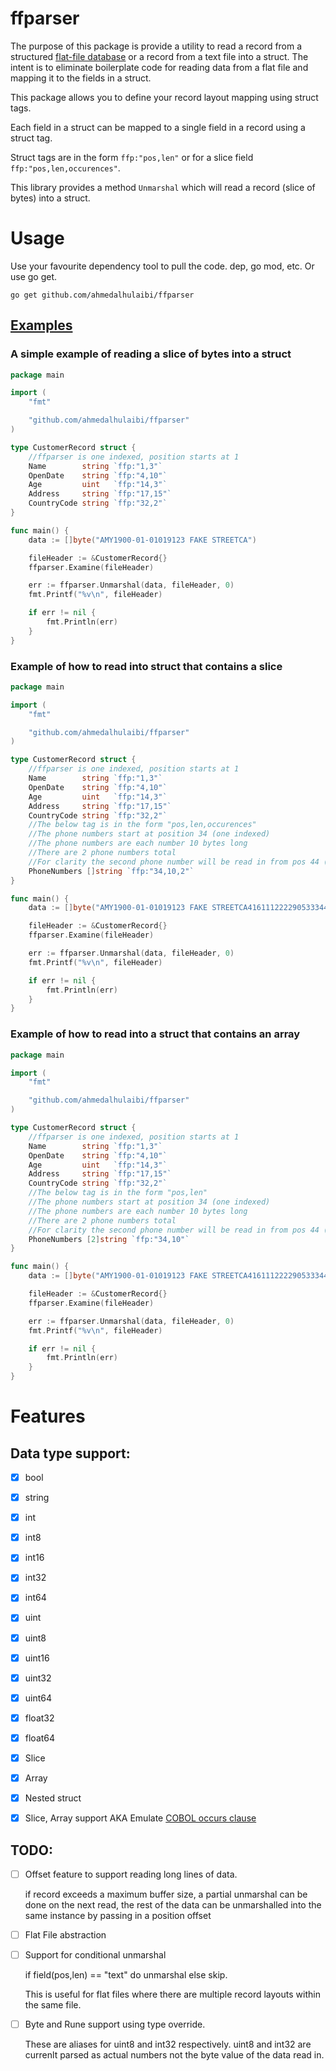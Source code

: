 # ffparser

The purpose of this package is provide a utility to read a record from a structured [flat-file database](https://en.wikipedia.org/wiki/Flat-file_database) or a record from a text file into a struct. The intent is to eliminate boilerplate code for reading data from a flat file and mapping it to the fields in a struct.

This package allows you to define your record layout mapping using struct tags.

Each field in a struct can be mapped to a single field in a record using a struct tag.

Struct tags are in the form `ffp:"pos,len"` or for a slice field `ffp:"pos,len,occurences"`.

This library provides a method `Unmarshal` which will read a record (slice of bytes) into a struct.

# Usage

Use your favourite dependency tool to pull the code. dep, go mod, etc. Or use go get.

`go get github.com/ahmedalhulaibi/ffparser`

## [Examples](https://github.com/ahmedalhulaibi/ffparser/tree/master/example)

### A simple example of reading a slice of bytes into a struct

```go
package main

import (
	"fmt"

	"github.com/ahmedalhulaibi/ffparser"
)

type CustomerRecord struct {
    //ffparser is one indexed, position starts at 1
	Name        string `ffp:"1,3"`
	OpenDate    string `ffp:"4,10"`
	Age         uint   `ffp:"14,3"`
	Address     string `ffp:"17,15"`
	CountryCode string `ffp:"32,2"`
}

func main() {
	data := []byte("AMY1900-01-01019123 FAKE STREETCA")

	fileHeader := &CustomerRecord{}
	ffparser.Examine(fileHeader)

	err := ffparser.Unmarshal(data, fileHeader, 0)
	fmt.Printf("%v\n", fileHeader)

	if err != nil {
		fmt.Println(err)
	}
}
```


### Example of how to read into struct that contains a slice

```go
package main

import (
	"fmt"

	"github.com/ahmedalhulaibi/ffparser"
)

type CustomerRecord struct {
    //ffparser is one indexed, position starts at 1
	Name        string `ffp:"1,3"`
	OpenDate    string `ffp:"4,10"`
	Age         uint   `ffp:"14,3"`
	Address     string `ffp:"17,15"`
	CountryCode string `ffp:"32,2"`
	//The below tag is in the form "pos,len,occurences"
	//The phone numbers start at position 34 (one indexed)
	//The phone numbers are each number 10 bytes long
	//There are 2 phone numbers total
	//For clarity the second phone number will be read in from pos 44 (one indexed)
	PhoneNumbers []string `ffp:"34,10,2"`
}

func main() {
	data := []byte("AMY1900-01-01019123 FAKE STREETCA41611122229053334444")

	fileHeader := &CustomerRecord{}
	ffparser.Examine(fileHeader)

	err := ffparser.Unmarshal(data, fileHeader, 0)
	fmt.Printf("%v\n", fileHeader)

	if err != nil {
		fmt.Println(err)
	}
}

```



### Example of how to read into a struct that contains an array

```go
package main

import (
	"fmt"

	"github.com/ahmedalhulaibi/ffparser"
)

type CustomerRecord struct {
    //ffparser is one indexed, position starts at 1
	Name        string `ffp:"1,3"`
	OpenDate    string `ffp:"4,10"`
	Age         uint   `ffp:"14,3"`
	Address     string `ffp:"17,15"`
	CountryCode string `ffp:"32,2"`
	//The below tag is in the form "pos,len"
	//The phone numbers start at position 34 (one indexed)
	//The phone numbers are each number 10 bytes long
	//There are 2 phone numbers total
	//For clarity the second phone number will be read in from pos 44 (one indexed)
	PhoneNumbers [2]string `ffp:"34,10"`
}

func main() {
	data := []byte("AMY1900-01-01019123 FAKE STREETCA41611122229053334444")

	fileHeader := &CustomerRecord{}
	ffparser.Examine(fileHeader)

	err := ffparser.Unmarshal(data, fileHeader, 0)
	fmt.Printf("%v\n", fileHeader)

	if err != nil {
		fmt.Println(err)
	}
}

```



# Features

## Data type support:
- [x] bool
- [x] string
- [x] int
- [x] int8
- [x] int16
- [x] int32
- [x] int64
- [x] uint
- [x] uint8
- [x] uint16
- [x] uint32
- [x] uint64
- [x] float32
- [x] float64
- [x] Slice
- [x] Array
- [x] Nested struct

- [x] Slice, Array support AKA Emulate [COBOL occurs clause](https://www.ibm.com/support/knowledgecenter/en/SS6SG3_4.2.0/com.ibm.entcobol.doc_4.2/PGandLR/tasks/tptbl03.htm)

## TODO:
- [ ] Offset feature to support reading long lines of data.

    if record exceeds a maximum buffer size, a partial unmarshal can be done
    on the next read, the rest of the data can be unmarshalled into the same instance by passing in a position offset

- [ ] Flat File abstraction
- [ ] Support for conditional unmarshal 
    
    if field(pos,len) == "text" do unmarshal else skip. 
    
    This is useful for flat files where there are multiple record layouts within the same file.

- [ ] Byte and Rune support using type override. 

    These are aliases for uint8 and int32 respectively. uint8 and int32 are currenlt parsed as actual numbers not the byte value of the data read in.